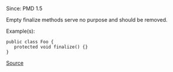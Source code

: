 Since: PMD 1.5

Empty finalize methods serve no purpose and should be removed.

Example(s):
```
public class Foo {
   protected void finalize() {}
}
```

[Source](https://pmd.github.io/pmd-5.6.1/pmd-java/rules/java/finalizers.html#EmptyFinalizer)
